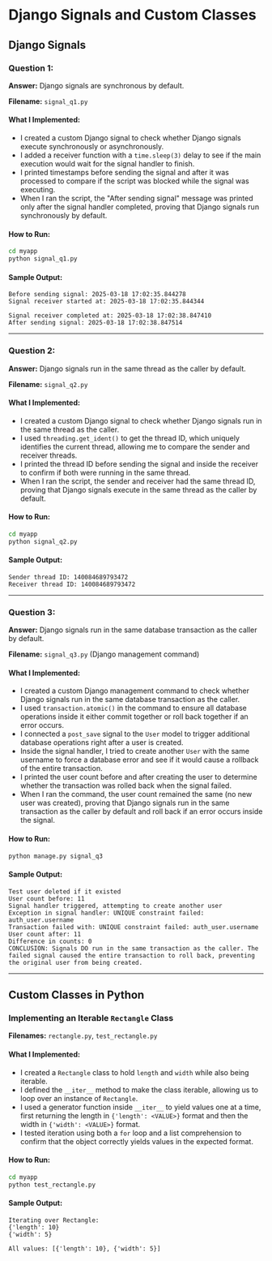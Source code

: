 # Django Signals and Custom Classes

## Django Signals

### Question 1:

**Answer:** Django signals are synchronous by default.

**Filename:** `signal_q1.py`

#### What I Implemented:
- I created a custom Django signal to check whether Django signals execute synchronously or asynchronously.
- I added a receiver function with a `time.sleep(3)` delay to see if the main execution would wait for the signal handler to finish.
- I printed timestamps before sending the signal and after it was processed to compare if the script was blocked while the signal was executing.
- When I ran the script, the "After sending signal" message was printed only after the signal handler completed, proving that Django signals run synchronously by default.

#### How to Run:
```sh
cd myapp
python signal_q1.py
```

#### Sample Output:
```
Before sending signal: 2025-03-18 17:02:35.844278
Signal receiver started at: 2025-03-18 17:02:35.844344

Signal receiver completed at: 2025-03-18 17:02:38.847410
After sending signal: 2025-03-18 17:02:38.847514
```

---

### Question 2:

**Answer:** Django signals run in the same thread as the caller by default.

**Filename:** `signal_q2.py`

#### What I Implemented:
- I created a custom Django signal to check whether Django signals run in the same thread as the caller.
- I used `threading.get_ident()` to get the thread ID, which uniquely identifies the current thread, allowing me to compare the sender and receiver threads.
- I printed the thread ID before sending the signal and inside the receiver to confirm if both were running in the same thread.
- When I ran the script, the sender and receiver had the same thread ID, proving that Django signals execute in the same thread as the caller by default.

#### How to Run:
```sh
cd myapp
python signal_q2.py
```

#### Sample Output:
```
Sender thread ID: 140084689793472
Receiver thread ID: 140084689793472
```

---

### Question 3:

**Answer:** Django signals run in the same database transaction as the caller by default.

**Filename:** `signal_q3.py` (Django management command)

#### What I Implemented:
- I created a custom Django management command to check whether Django signals run in the same database transaction as the caller.
- I used `transaction.atomic()` in the command to ensure all database operations inside it either commit together or roll back together if an error occurs.
- I connected a `post_save` signal to the `User` model to trigger additional database operations right after a user is created.
- Inside the signal handler, I tried to create another `User` with the same username to force a database error and see if it would cause a rollback of the entire transaction.
- I printed the user count before and after creating the user to determine whether the transaction was rolled back when the signal failed.
- When I ran the command, the user count remained the same (no new user was created), proving that Django signals run in the same transaction as the caller by default and roll back if an error occurs inside the signal.

#### How to Run:
```sh
python manage.py signal_q3
```

#### Sample Output:
```
Test user deleted if it existed
User count before: 11
Signal handler triggered, attempting to create another user
Exception in signal handler: UNIQUE constraint failed: auth_user.username
Transaction failed with: UNIQUE constraint failed: auth_user.username
User count after: 11
Difference in counts: 0
CONCLUSION: Signals DO run in the same transaction as the caller. The failed signal caused the entire transaction to roll back, preventing the original user from being created.
```

---

## Custom Classes in Python

### Implementing an Iterable `Rectangle` Class

**Filenames:** `rectangle.py`, `test_rectangle.py`

#### What I Implemented:
- I created a `Rectangle` class to hold `length` and `width` while also being iterable.
- I defined the `__iter__` method to make the class iterable, allowing us to loop over an instance of `Rectangle`.
- I used a generator function inside `__iter__` to yield values one at a time, first returning the length in `{'length': <VALUE>}` format and then the width in `{'width': <VALUE>}` format.
- I tested iteration using both a `for` loop and a list comprehension to confirm that the object correctly yields values in the expected format.

#### How to Run:
```sh
cd myapp
python test_rectangle.py
```

#### Sample Output:
```
Iterating over Rectangle:
{'length': 10}
{'width': 5}

All values: [{'length': 10}, {'width': 5}]

